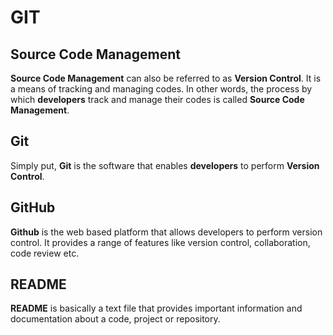 # GIT

## Source Code Management

**Source Code Management** can also be referred to as __Version Control__. It is a means of tracking and managing codes. In other words, the process by which __developers__ track and manage their codes is called **Source Code Management**.

## Git

Simply put, **Git** is the software that enables **developers** to perform **Version Control**.

## GitHub

**Github** is the web based platform that allows developers to perform version control. It provides a range of features like version control, collaboration, code review etc.

## README

__README__ is basically a text file that provides important information and documentation about a code, project or repository. 
